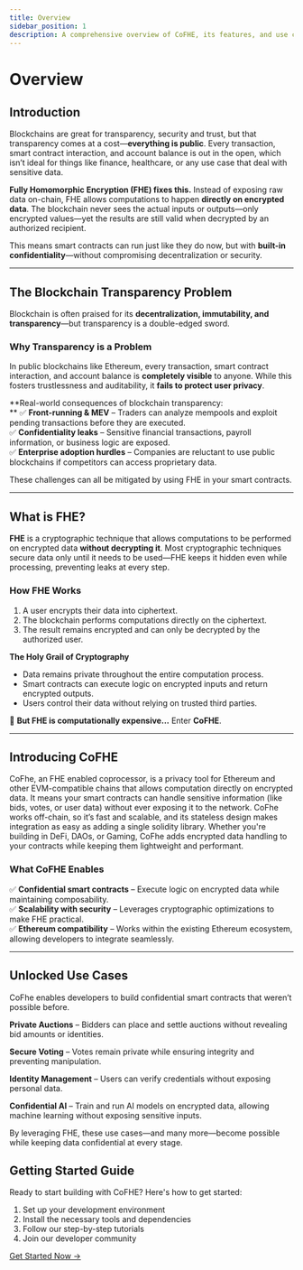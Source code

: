 ```yaml
---
title: Overview
sidebar_position: 1
description: A comprehensive overview of CoFHE, its features, and use cases
---
```


# **Overview**


## **Introduction**

Blockchains are great for transparency, security and trust, but that transparency comes at a cost—**everything is public**. Every transaction, smart contract interaction, and account balance is out in the open, which isn’t ideal for things like finance, healthcare, or any use case that deal with sensitive data.

**Fully Homomorphic Encryption (FHE) fixes this.** Instead of exposing raw data on-chain, FHE allows computations to happen **directly on encrypted data**. The blockchain never sees the actual inputs or outputs—only encrypted values—yet the results are still valid when decrypted by an authorized recipient.

This means smart contracts can run just like they do now, but with **built-in confidentiality**—without compromising decentralization or security.


---


## **The Blockchain Transparency Problem**

Blockchain is often praised for its **decentralization, immutability, and transparency**—but transparency is a double-edged sword.


### **Why Transparency is a Problem**

In public blockchains like Ethereum, every transaction, smart contract interaction, and account balance is **completely visible** to anyone. While this fosters trustlessness and auditability, it **fails to protect user privacy**.

**Real-world consequences of blockchain transparency: \
** ✅ **Front-running & MEV** – Traders can analyze mempools and exploit pending transactions before they are executed. \
 ✅ **Confidentiality leaks** – Sensitive financial transactions, payroll information, or business logic are exposed. \
 ✅ **Enterprise adoption hurdles** – Companies are reluctant to use public blockchains if competitors can access proprietary data.

These challenges can all be mitigated by using FHE in your smart contracts.


---


## **What is FHE?**

**FHE** is a cryptographic technique that allows computations to be performed on encrypted data **without decrypting it**. Most cryptographic techniques secure data only until it needs to be used—FHE keeps it hidden even while processing, preventing leaks at every step.


### **How FHE Works**



1. A user encrypts their data into ciphertext.
2. The blockchain performs computations directly on the ciphertext.
3. The result remains encrypted and can only be decrypted by the authorized user.

**The Holy Grail of Cryptography**



* Data remains private throughout the entire computation process.
* Smart contracts can execute logic on encrypted inputs and return encrypted outputs.
* Users control their data without relying on trusted third parties.

🔐 **But FHE is computationally expensive...** Enter **CoFHE**.


---


## **Introducing CoFHE**

CoFhe, an FHE enabled coprocessor, is a privacy tool for Ethereum and other EVM-compatible chains that allows computation directly on encrypted data. It means your smart contracts can handle sensitive information (like bids, votes, or user data) without ever exposing it to the network. CoFhe works off-chain, so it’s fast and scalable, and its stateless design makes integration as easy as adding a single solidity library. Whether you're building in DeFi, DAOs, or Gaming, CoFhe adds encrypted data handling to your contracts while keeping them lightweight and performant.


### **What CoFHE Enables**

✅ **Confidential smart contracts** – Execute logic on encrypted data while maintaining composability. \
 ✅ **Scalability with security** – Leverages cryptographic optimizations to make FHE practical. \
 ✅ **Ethereum compatibility** – Works within the existing Ethereum ecosystem, allowing developers to integrate seamlessly.


---


## **Unlocked Use Cases**

CoFhe enables developers to build confidential smart contracts that weren’t possible before.

 **Private Auctions** – Bidders can place and settle auctions without revealing bid amounts or identities.

**Secure Voting** – Votes remain private while ensuring integrity and preventing manipulation.

 **Identity Management** – Users can verify credentials without exposing personal data.

 **Confidential AI** – Train and run AI models on encrypted data, allowing machine learning without exposing sensitive inputs.

By leveraging FHE, these use cases—and many more—become possible while keeping data confidential at every stage.


## Getting Started Guide

Ready to start building with CoFHE? Here's how to get started:

1. Set up your development environment
2. Install the necessary tools and dependencies
3. Follow our step-by-step tutorials
4. Join our developer community

[Get Started Now →](/docs/devdocs/tutorials/getting-started) 